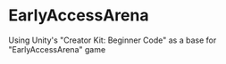 # EarlyAccessArena
 Using Unity's "Creator Kit: Beginner Code" as a base for "EarlyAccessArena" game
